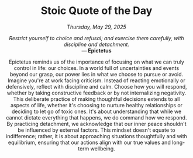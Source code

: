 <h1 align="center">Stoic Quote of the Day</h1>
<p align="center"><em><!--date-start-->Thursday, May 29, 2025<!--date-end--></em></p>
<p align="center">
    <em><!--START_SECTION:quote-text-->
Restrict yourself to choice and refusal; and exercise them carefully, with discipline and detachment.
<!--END_SECTION:quote-text--></em><br>
    <strong>— <!--START_SECTION:quote-author-->
Epictetus
<!--END_SECTION:quote-author--></strong>
</p>

<p align="center" style="max-width:600px;margin:0 auto;">
<!--START_SECTION:quote-interpretation-->
Epictetus reminds us of the importance of focusing on what we can truly control in life: our choices. In a world full of uncertainties and events beyond our grasp, our power lies in what we choose to pursue or avoid. Imagine you're at work facing criticism. Instead of reacting emotionally or defensively, reflect with discipline and calm. Choose how you will respond, whether by taking constructive feedback or by not internalizing negativity. This deliberate practice of making thoughtful decisions extends to all aspects of life, whether it's choosing to nurture healthy relationships or deciding to let go of toxic ones. It's about understanding that while we cannot dictate everything that happens, we do command how we respond. By practicing detachment, we acknowledge that our inner peace shouldn't be influenced by external factors. This mindset doesn't equate to indifference; rather, it is about approaching situations thoughtfully and with equilibrium, ensuring that our actions align with our true values and long-term wellbeing.
<!--END_SECTION:quote-interpretation-->
</p>

